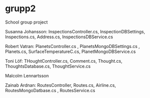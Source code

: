 # grupp2
School group project

Susanna Johansson: InspectionsController.cs, InspectionDBSettings, Inspections.cs, Address.cs, InspectionsDBService.cs

Robert Vatran: PlanetsController.cs , PlanetsMongoDBSettings.cs , Planets.cs, SurfaceTemperatureC.cs,
PlanetMongoDBService.cs

Toni Löf: THoughtController.cs, Comment.cs, Thought.cs, ThoughtsDatabase.cs, ThoughtService.cs

Malcolm Lennartsson

Zainab Ardnan: RoutesController, Routes.cs, Airline.cs, RoutesMongoDatbase.cs , RoutesService.cs
